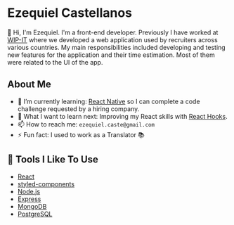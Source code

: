 # Ezequiel Castellanos

👋 Hi, I'm Ezequiel. I'm a front-end developer.
Previously I have worked at [WIP-IT](https://www.wipit.net/) where we developed a web application used by recruiters across various countries. My main responsibilities included developing and testing new features for the application and their time estimation. Most of them were related to the UI of the app.

## About Me
<!-- - 🔭 I’m currently working on:  -->
- 🌱 I’m currently learning: [React Native](https://reactnative.dev/) so I can complete a code challenge requested by a hiring company.
- 🤔 What I want to learn next: Improving my React skills with [React Hooks](https://reactjs.org/docs/hooks-intro.html).
- 📫 How to reach me: `ezequiel.caste@gmail.com`
- ⚡ Fun fact: I used to work as a Translator 📚

## 🔧 Tools I Like To Use

- [React](https://reactjs.org/)
- [styled-components](https://styled-components.com/)
- [Node.js](https://nodejs.org/)
- [Express](https://expressjs.com/)
- [MongoDB](https://www.mongodb.com/)
- [PostgreSQL](https://www.postgresql.org/)
